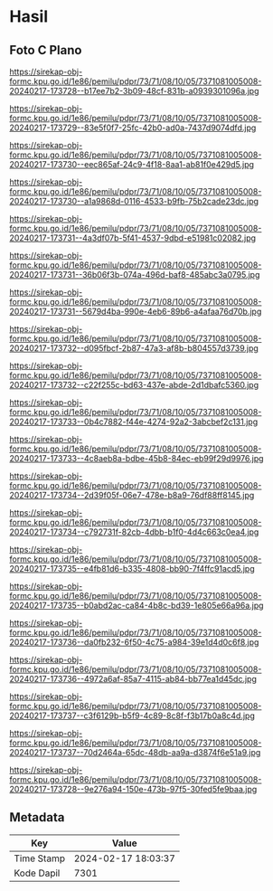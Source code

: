 # Hasil

## Foto C Plano

https://sirekap-obj-formc.kpu.go.id/1e86/pemilu/pdpr/73/71/08/10/05/7371081005008-20240217-173728--b17ee7b2-3b09-48cf-831b-a0939301096a.jpg

https://sirekap-obj-formc.kpu.go.id/1e86/pemilu/pdpr/73/71/08/10/05/7371081005008-20240217-173729--83e5f0f7-25fc-42b0-ad0a-7437d9074dfd.jpg

https://sirekap-obj-formc.kpu.go.id/1e86/pemilu/pdpr/73/71/08/10/05/7371081005008-20240217-173730--eec865af-24c9-4f18-8aa1-ab81f0e429d5.jpg

https://sirekap-obj-formc.kpu.go.id/1e86/pemilu/pdpr/73/71/08/10/05/7371081005008-20240217-173730--a1a9868d-0116-4533-b9fb-75b2cade23dc.jpg

https://sirekap-obj-formc.kpu.go.id/1e86/pemilu/pdpr/73/71/08/10/05/7371081005008-20240217-173731--4a3df07b-5f41-4537-9dbd-e51981c02082.jpg

https://sirekap-obj-formc.kpu.go.id/1e86/pemilu/pdpr/73/71/08/10/05/7371081005008-20240217-173731--36b06f3b-074a-496d-baf8-485abc3a0795.jpg

https://sirekap-obj-formc.kpu.go.id/1e86/pemilu/pdpr/73/71/08/10/05/7371081005008-20240217-173731--5679d4ba-990e-4eb6-89b6-a4afaa76d70b.jpg

https://sirekap-obj-formc.kpu.go.id/1e86/pemilu/pdpr/73/71/08/10/05/7371081005008-20240217-173732--d095fbcf-2b87-47a3-af8b-b804557d3739.jpg

https://sirekap-obj-formc.kpu.go.id/1e86/pemilu/pdpr/73/71/08/10/05/7371081005008-20240217-173732--c22f255c-bd63-437e-abde-2d1dbafc5360.jpg

https://sirekap-obj-formc.kpu.go.id/1e86/pemilu/pdpr/73/71/08/10/05/7371081005008-20240217-173733--0b4c7882-f44e-4274-92a2-3abcbef2c131.jpg

https://sirekap-obj-formc.kpu.go.id/1e86/pemilu/pdpr/73/71/08/10/05/7371081005008-20240217-173733--4c8aeb8a-bdbe-45b8-84ec-eb99f29d9976.jpg

https://sirekap-obj-formc.kpu.go.id/1e86/pemilu/pdpr/73/71/08/10/05/7371081005008-20240217-173734--2d39f05f-06e7-478e-b8a9-76df88ff8145.jpg

https://sirekap-obj-formc.kpu.go.id/1e86/pemilu/pdpr/73/71/08/10/05/7371081005008-20240217-173734--c792731f-82cb-4dbb-b1f0-4d4c663c0ea4.jpg

https://sirekap-obj-formc.kpu.go.id/1e86/pemilu/pdpr/73/71/08/10/05/7371081005008-20240217-173735--e4fb81d6-b335-4808-bb90-7f4ffc91acd5.jpg

https://sirekap-obj-formc.kpu.go.id/1e86/pemilu/pdpr/73/71/08/10/05/7371081005008-20240217-173735--b0abd2ac-ca84-4b8c-bd39-1e805e66a96a.jpg

https://sirekap-obj-formc.kpu.go.id/1e86/pemilu/pdpr/73/71/08/10/05/7371081005008-20240217-173736--da0fb232-6f50-4c75-a984-39e1d4d0c6f8.jpg

https://sirekap-obj-formc.kpu.go.id/1e86/pemilu/pdpr/73/71/08/10/05/7371081005008-20240217-173736--4972a6af-85a7-4115-ab84-bb77ea1d45dc.jpg

https://sirekap-obj-formc.kpu.go.id/1e86/pemilu/pdpr/73/71/08/10/05/7371081005008-20240217-173737--c3f6129b-b5f9-4c89-8c8f-f3b17b0a8c4d.jpg

https://sirekap-obj-formc.kpu.go.id/1e86/pemilu/pdpr/73/71/08/10/05/7371081005008-20240217-173737--70d2464a-65dc-48db-aa9a-d3874f6e51a9.jpg

https://sirekap-obj-formc.kpu.go.id/1e86/pemilu/pdpr/73/71/08/10/05/7371081005008-20240217-173728--9e276a94-150e-473b-97f5-30fed5fe9baa.jpg


## Metadata

| Key        | Value               |
| ---------- | ------------------- |
| Time Stamp | 2024-02-17 18:03:37 |
| Kode Dapil | 7301                |



